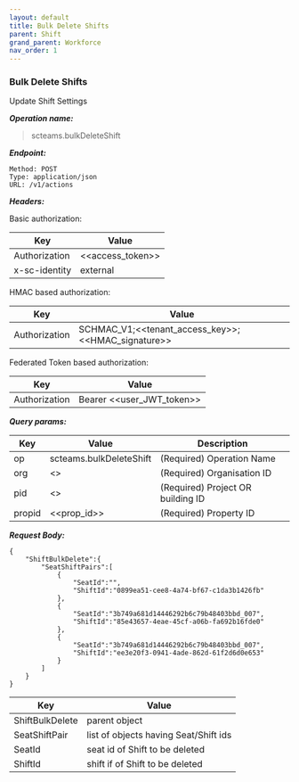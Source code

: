 ```yaml
---
layout: default
title: Bulk Delete Shifts
parent: Shift
grand_parent: Workforce
nav_order: 1
---
```



### Bulk Delete Shifts

Update Shift Settings

***Operation name:***

> scteams.bulkDeleteShift

***Endpoint:***

```
Method: POST
Type: application/json
URL: /v1/actions
```

***Headers:***

Basic authorization:

|Key|Value|
|---|---|
|Authorization|<<access_token>>|
|x-sc-identity|external|

HMAC based authorization:

|Key|Value|
|---|---|
|Authorization|SCHMAC_V1;<<tenant_access_key>>;<<HMAC_signature>>|

Federated Token based authorization:

|Key|Value|
|---|---|
|Authorization|Bearer <<user_JWT_token>>|

***Query params:***

| Key | Value | Description |
| --- | ------|-------------|
| op | scteams.bulkDeleteShift | (Required) Operation Name |
| org | <<org>> | (Required) Organisation ID |
| pid | <<pid>> | (Required) Project OR building ID |
| propid | <<prop_id>> | (Required) Property ID |


***Request Body:***

```
{
    "ShiftBulkDelete":{
        "SeatShiftPairs":[
            {
                "SeatId":"",
                "ShiftId":"0899ea51-cee8-4a74-bf67-c1da3b1426fb"
            },
            {
                "SeatId":"3b749a681d14446292b6c79b48403bbd_007",
                "ShiftId":"85e43657-4eae-45cf-a06b-fa692b16fde0"
            },
            {
                "SeatId":"3b749a681d14446292b6c79b48403bbd_007",
                "ShiftId":"ee3e20f3-0941-4ade-862d-61f2d6d0e653"
            }
        ]
    }
}
```

|Key|Value|
|---|---|
|ShiftBulkDelete|parent object|
|SeatShiftPair|list of objects having Seat/Shift ids|
|SeatId|seat id of Shift to be deleted|
|ShiftId| shift if of Shift to be deleted|